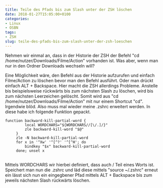 ```yaml
---
title: Teile des Pfads bis zum Slash unter der ZSH löschen
date: 2018-01-27T15:05:00+0100
categories:
- Linux
- OSBN
tags:
- ZSH
slug: teile-des-pfads-bis-zum-slash-unter-der-zsh-loeschen
---
```

Nehmen wir einmal an, dass in der Historie der ZSH der Befehl "cd /home/nutzer/Downloads/Filme/Action" vorhanden ist. Was aber, wenn man nur in den Ordner Downloads wechseln will?

Eine Möglichkeit wäre, den Befehl aus der Historie aufzurufen und einfach Filme/Action zu löschen bevor man den Befehl ausführt. Oder man drückt einfach ALT + Backspace. Hier macht die ZSH allerdings Probleme. Anstelle bis beispielsweise rückwärts bis zum nächsten Slash zu löschen, wird bis zum nächsten Leerzeichen gelöscht. Somit wird aus "cd /home/nutzer/Downloads/Filme/Action" mit nur einem Shortcut "cd". Irgendwie blöd. Also muss mal wieder meine .zshrc erweitert werden. In diese habe ich folgende Funktion gepackt.

<pre class="line-numbers" style="white-space:pre-wrap;\">
<code class="language-bash">function backward-kill-partial-word {
         local WORDCHARS="${WORDCHARS//[\/.]/}"
         zle backward-kill-word "$@"
     }
     zle -N backward-kill-partial-word
     for x in '^Xw' '^[^?' '^[^H'; do
         bindkey "$x" backward-kill-partial-word
     done; unset x</code>
 </pre>

 Mittels WORDCHARS wir hierbei definiert, dass auch / Teil eines Worts ist. Speichert man nun die .zshrc und läd diese mittels "source ~/.zshrc" erneut ein lässt sich nun ein eingegbener Pfad mittels ALT + Backspace bis zum jeweils nächsten Slash rückwärts löschen.
